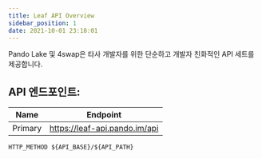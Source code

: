 ```yaml
---
title: Leaf API Overview
sidebar_position: 1
date: 2021-10-01 23:18:01
---
```


Pando Lake 및 4swap은 타사 개발자를 위한 단순하고 개발자 친화적인 API 세트를 제공합니다.

## API 엔드포인트:

| Name    | Endpoint                      |
| ------- | ----------------------------- |
| Primary | https://leaf-api.pando.im/api |

```
HTTP_METHOD ${API_BASE}/${API_PATH}
```

